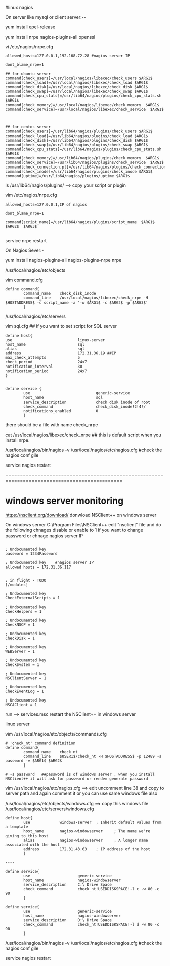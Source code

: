 #linux  nagios

On server like mysql or client server:--

yum install epel-release

yum install nrpe nagios-plugins-all openssl

 vi /etc/nagios/nrpe.cfg
```
allowed_hosts=127.0.0.1,192.168.72.28 #nagios server IP

dont_blame_nrpe=1

## for ubuntu server
command[check_users]=/usr/local/nagios/libexec/check_users $ARG1$
command[check_load]=/usr/local/nagios/libexec/check_load $ARG1$
command[check_disk]=/usr/local/nagios/libexec/check_disk $ARG1$
command[check_swap]=/usr/local/nagios/libexec/check_swap $ARG1$
command[check_cpu_stats]=/usr/lib64/nagios/plugins/check_cpu_stats.sh $ARG1$
command[check_memory]=/usr/local/nagios/libexec/check_memory  $ARG1$
command[check_service]=/usr/local/nagios/libexec/check_service  $ARG1$



## for centos server
command[check_users]=/usr/lib64/nagios/plugins/check_users $ARG1$
command[check_load]=/usr/lib64/nagios/plugins/check_load $ARG1$
command[check_disk]=/usr/lib64/nagios/plugins/check_disk $ARG1$
command[check_swap]=/usr/lib64/nagios/plugins/check_swap $ARG1$
command[check_cpu_stats]=/usr/lib64/nagios/plugins/check_cpu_stats.sh $ARG1$
command[check_memory]=/usr/lib64/nagios/plugins/check_memory  $ARG1$
command[check_service]=/usr/lib64/nagios/plugins/check_service  $ARG1$
command[check_connection.pl]=/usr/lib64/nagios/plugins/check_connection.pl
command[check_inode]=/usr/lib64/nagios/plugins/check_inode $ARG1$
command[uptime]=/usr/lib64/nagios/plugins/uptime $ARG1$

```

ls /usr/lib64/nagios/plugins/  ==> copy your script or plugin 

vim /etc/nagios/nrpe.cfg  
```
allowed_hosts=127.0.0.1,IP of nagios

dont_blame_nrpe=1

command[script_name]=/usr/lib64/nagios/plugins/script_name  $ARG1$  $ARG2$  $ARG3$


```

service nrpe restart

On Nagios Sever:-

yum install nagios-plugins-all nagios-plugins-nrpe nrpe

/usr/local/nagios/etc/objects

vim command.cfg
```
define command{
        command_name    check_disk_inode
        command_line    /usr/local/nagios/libexec/check_nrpe -H $HOSTADDRESS$ -c script_name -a '-w $ARG1$ -c $ARG2$ -p $ARG3$'
        }

```

/usr/local/nagios/etc/servers

vim sql.cfg ## if you want to set script for SQL server
```
define host{
use                             linux-server
host_name                       sql
alias                           sql
address                         172.31.36.19 ##IP 
max_check_attempts              5
check_period                    24x7
notification_interval           30
notification_period             24x7
}


define service {
        use                             generic-service
        host_name                       sql
        service_description             check disk inode of root
        check_command                   check_disk_inode!2!4!/
        notifications_enabled           0
        }

```

there should be a file with name check_nrpe

cat /usr/local/nagios/libexec/check_nrpe  ## this is default script when you install nrpe.

/usr/local/nagios/bin/nagios -v /usr/local/nagios/etc/nagios.cfg   #check the nagios conf gile

service nagios restart

==============================================================================================
# windows server monitoring

https://nsclient.org/download/
donwload NSClient++ on windows server

On windows server
C:\Program Files\NSClient++
edit "nsclient" file and do the following chnages disable or enable to 1 if you want to change password or chnage nagios server IP

```

; Undocumented key
password = 1234Password

; Undocumented key    #nagios server IP
allowed hosts = 172.31.36.117


; in flight - TODO
[/modules]

; Undocumented key
CheckExternalScripts = 1

; Undocumented key
CheckHelpers = 1

; Undocumented key
CheckNSCP = 1

; Undocumented key
CheckDisk = 1

; Undocumented key
WEBServer = 1

; Undocumented key
CheckSystem = 1

; Undocumented key
NSClientServer = 1

; Undocumented key
CheckEventLog = 1

; Undocumented key
NSCAClient = 1

```
run ==> services.msc
restart the NSClient++ in windows server

linux server

vim /usr/local/nagios/etc/objects/commands.cfg
```
# 'check_nt' command definition
define command{
        command_name    check_nt
        command_line    $USER1$/check_nt -H $HOSTADDRESS$ -p 12489 -s password -v $ARG1$ $ARG2$
        }

# -s password   ##password is of windows server , when you install NSClient++ it will ask for password or rendem generate password

```

vim /usr/local/nagios/etc/nagios.cfg  ==> edit uncomment line 38 and copy to server path and again comment it or you can use same windows file also

/usr/local/nagios/etc/objects/windows.cfg   ==> copy this windows file /usr/local/nagios/etc/servers/windows.cfg 

```
define host{
        use             windows-server  ; Inherit default values from a template
        host_name       nagios-windowserver     ; The name we're giving to this host
        alias           nagios-windowserver     ; A longer name associated with the host
        address         172.31.43.63    ; IP address of the host
        }

----

define service{
        use                     generic-service
        host_name               nagios-windowserver
        service_description     C:\ Drive Space
        check_command           check_nt!USEDDISKSPACE!-l c -w 80 -c 90
        }

define service{
        use                     generic-service
        host_name               nagios-windowserver
        service_description     D:\ Drive Space
        check_command           check_nt!USEDDISKSPACE!-l d -w 80 -c 90
        }

```
/usr/local/nagios/bin/nagios -v /usr/local/nagios/etc/nagios.cfg   #check the nagios conf gile

service nagios restart

